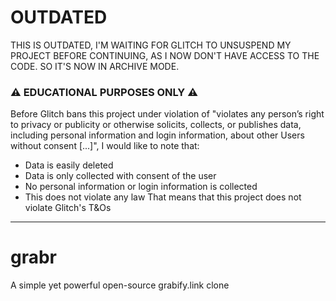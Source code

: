 # OUTDATED
THIS IS OUTDATED, I'M WAITING FOR GLITCH TO UNSUSPEND MY PROJECT BEFORE CONTINUING, AS I NOW DON'T HAVE ACCESS TO THE CODE.
SO IT'S NOW IN ARCHIVE MODE.

### ⚠️ EDUCATIONAL PURPOSES ONLY ⚠️
Before Glitch bans this project under violation of "violates any person’s right to privacy or publicity or otherwise solicits, collects, or publishes data, including personal information and login information, about other Users without consent [...]", I would like to note that:
* Data is easily deleted
* Data is only collected with consent of the user
* No personal information or login information is collected
* This does not violate any law
That means that this project does not violate Glitch's T&Os

***


# grabr
A simple yet powerful open-source grabify.link clone
